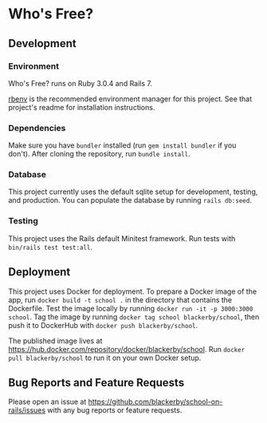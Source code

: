 # Who's Free?

## Development

### Environment

Who's Free? runs on Ruby 3.0.4 and Rails 7.

[rbenv](https://github.com/rbenv/rbenv) is the recommended environment manager for this project. See that project's readme for installation instructions.

### Dependencies

Make sure you have `bundler` installed (run `gem install bundler` if you don't). After cloning the repository, run `bundle install`.

### Database

This project currently uses the default sqlite setup for development, testing, and production. You can populate the database by running `rails db:seed`.

### Testing

This project uses the Rails default Minitest framework. Run tests with `bin/rails test test:all`.

## Deployment

This project uses Docker for deployment. To prepare a Docker image of the app, run `docker build -t school .` in the directory that contains the Dockerfile. Test the image locally by running `docker run -it -p 3000:3000 school`. Tag the image by running `docker tag school blackerby/school`, then push it to DockerHub with `docker push blackerby/school`.

The published image lives at https://hub.docker.com/repository/docker/blackerby/school. Run `docker pull blackerby/school` to run it on your own Docker setup.

## Bug Reports and Feature Requests

Please open an issue at https://github.com/blackerby/school-on-rails/issues with any bug reports or feature requests.
